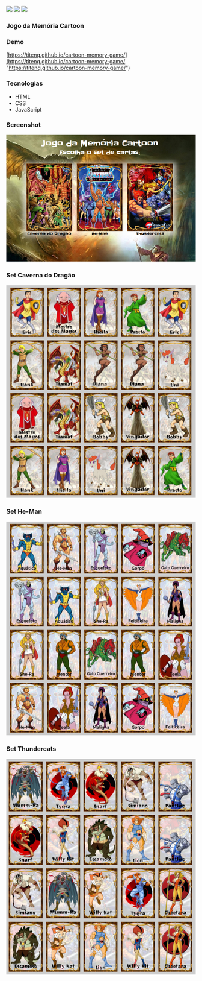 ![](https://img.shields.io/github/stars/titenq/cartoon-memory-game.svg) ![](https://img.shields.io/github/forks/titenq/cartoon-memory-game.svg) ![](https://img.shields.io/github/issues/titenq/cartoon-memory-game.svg) 

### Jogo da Memória Cartoon

### Demo
[https://titenq.github.io/cartoon-memory-game/](https://titenq.github.io/cartoon-memory-game/ "https://titenq.github.io/cartoon-memory-game/")

### Tecnologias
- HTML
- CSS
- JavaScript

### Screenshot

![](https://github.com/titenq/cartoon-memory-game/blob/master/screenshot.png?raw=true)

### Set Caverna do Dragão

![](https://github.com/titenq/cartoon-memory-game/blob/master/set-caverna-do-dragao.png?raw=true)

### Set He-Man

![](https://github.com/titenq/cartoon-memory-game/blob/master/set-he-man.png?raw=true)

### Set Thundercats

![](https://github.com/titenq/cartoon-memory-game/blob/master/set-thundercats.png?raw=true)
